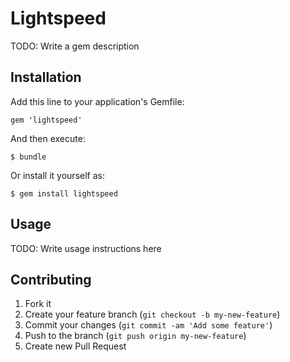 # Lightspeed

TODO: Write a gem description

## Installation

Add this line to your application's Gemfile:

    gem 'lightspeed'

And then execute:

    $ bundle

Or install it yourself as:

    $ gem install lightspeed

## Usage

TODO: Write usage instructions here

## Contributing

1. Fork it
2. Create your feature branch (`git checkout -b my-new-feature`)
3. Commit your changes (`git commit -am 'Add some feature'`)
4. Push to the branch (`git push origin my-new-feature`)
5. Create new Pull Request
